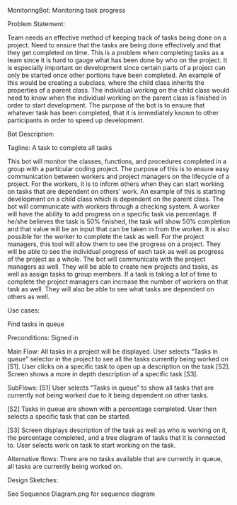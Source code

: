 MonitoringBot: Monitoring task progress

Problem Statement:

Team needs an effective method of keeping track of tasks being done on a project. Need to ensure that the tasks are being done effectively and that they get completed on time. This is a problem when completing tasks as a team since it is hard to gauge what has been done by who on the project. It is especially important on development since certain parts of a project can only be started once other portions have been completed. An example of this would be creating a subclass, where the child class inherits the properties of a parent class. The individual working on the child class would need to know when the individual working on the parent class is finished in order to start development. The purpose of the bot is to ensure that whatever task has been completed, that it is immediately known to other participants in order to speed up development.

Bot Description:

Tagline: A task to complete all tasks

This bot will monitor the classes, functions, and procedures completed in a group with a particular coding project. The purpose of this is to ensure easy communication between workers and project managers on the lifecycle of a project. For the workers, it is to inform others when they can start working on tasks that are dependent on others' work. An example of this is starting development on a child class which is dependent on the parent class. The bot will communicate with workers through a checking system. A worker will have the ability to add progress on a specific task via percentage. If he/she believes the task is 50% finished, the task will show 50% completion and that value will be an input that can be taken in from the worker. It is also possible for the worker to complete the task as well.
For the project managers, this tool will allow them to see the progress on a project. They will be able to see the individual progress of each task as well as progress of the project as a whole. The bot will communicate with the project managers as well. They will be able to create new projects and tasks, as well as assign tasks to group members. If a task is taking a lot of time to complete the project managers can increase the number of workers on that task as well. They will also be able to see what tasks are dependent on others as well.

Use cases:

Find tasks in queue

Preconditions: Signed in

Main Flow:
All tasks in a project will be displayed. User selects “Tasks in queue” selector in the project to see all the tasks currently being worked on [S1]. User clicks on a specific task to open up a description on the task [S2]. Screen shows a more in depth description of a specific task [S3].

SubFlows:
[S1] User selects “Tasks in queue” to show all tasks that are currently not being worked due to it being dependent on other tasks.

[S2] Tasks in queue are shown with a percentage completed. User then selects a specific task that can be started.

[S3] Screen displays description of the task as well as who is working on it, the percentage completed, and a tree diagram of tasks that it is connected to. User selects work on task to start working on the task.

Alternative flows:
There are no tasks available that are currently in queue, all tasks are currently being worked on.

Design Sketches:

See Sequence Diagram.png for sequence diagram

